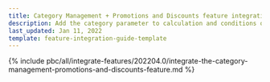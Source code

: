 ```yaml
---
title: Category Management + Promotions and Discounts feature integration
description: Add the category parameter to calculation and conditions queries in the Promotions & Discounts feature.
last_updated: Jan 11, 2022
template: feature-integration-guide-template
---
```

{% include pbc/all/integrate-features/202204.0/integrate-the-category-management-promotions-and-discounts-feature.md %} <!-- To edit, see /_includes/pbc/all/integrate-features/202204.0/integrate-the-category-management-promotions-and-discounts-feature.md -->

